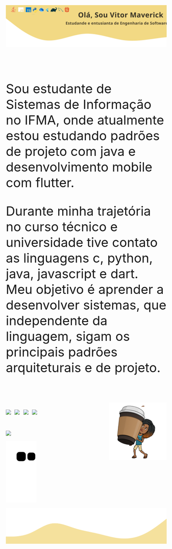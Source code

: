 ![alt text](./images/wave_top.svg)

  
<div style="display: inline_block;font-size: 40px"><br>
  <p>Sou estudante de Sistemas de Informação  
no IFMA, onde atualmente estou estudando padrões de projeto 
com java e desenvolvimento mobile com flutter.  </p>
  <p>Durante minha trajetória no curso técnico e universidade tive 
contato as linguagens c, python, java, javascript e dart. Meu 
objetivo é aprender a desenvolver sistemas, que independente da 
linguagem, sigam os principais padrões arquiteturais e de projeto. </p>
  
  ##
  
  <a href="https://instagram.com/vericksss" target="_blank"><img src="https://img.shields.io/badge/-Instagram-%23E4405F?style=for-the-badge&logo=instagram&logoColor=white" target="_blank"></a>
 <a href="https://discord.gg/zDE3JKV4" target="_blank"><img src="https://img.shields.io/badge/Discord-7289DA?style=for-the-badge&logo=discord&logoColor=white" target="_blank"></a> 
  <a href = "mailto:vitor.maverick@acad.ifma.edu.br"><img src="https://img.shields.io/badge/-Gmail-%23333?style=for-the-badge&logo=gmail&logoColor=white" target="_blank"></a>
  <a href="https://www.linkedin.com/in/vitor-maverick/" target="_blank"><img src="https://img.shields.io/badge/-LinkedIn-%230077B5?style=for-the-badge&logo=linkedin&logoColor=white" target="_blank"></a> 
  <img height="180em" align="right" alt="coffee" src="./images/mave.png">
 
</div>
  
  ##
 
<div>
  <a href="https://github.com/VitorMaverick">
  <img height="180em" src="https://github-readme-stats.vercel.app/api/top-langs/?username=VitorMaverick&layout=compact&langs_count=7&theme=highcontrast&show_icons=true"/>
</div>
  
<div> 
 
  ![Snake animation](https://github.com/rafaballerini/rafaballerini/blob/output/github-contribution-grid-snake.svg)
 
</div>

![alt text](./images/wave_bot.svg)
